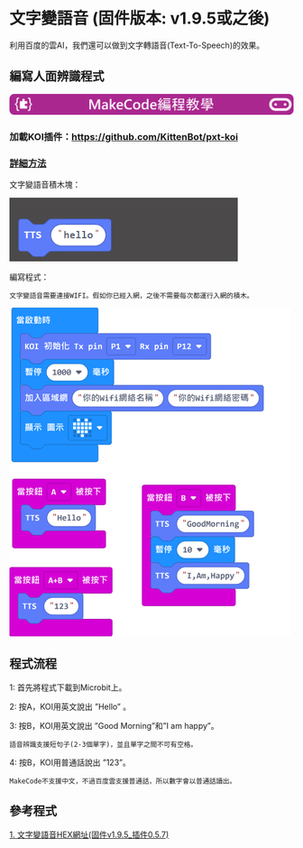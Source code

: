# **文字變語音 (固件版本: v1.9.5或之後)**

利用百度的雲AI，我們還可以做到文字轉語音(Text-To-Speech)的效果。

## 編寫人面辨識程式

![](../../PWmodules/images/mcbanner.png)

### 加載KOI插件：https://github.com/KittenBot/pxt-koi


### [詳細方法](../../../Makecode/powerBrickMC)

文字變語音積木塊：

![](KOI16/1.png)

編寫程式：

    文字變語音需要連接WIFI。假如你已經入網，之後不需要每次都運行入網的積木。

![](KOI16/2.png)

## 程式流程

1: 首先將程式下載到Microbit上。

2: 按A，KOI用英文說出 ”Hello” 。

3: 按B，KOI用英文說出 ”Good Morning”和”I am happy”。
    
    語音辨識支援短句子(2-3個單字)，並且單字之間不可有空格。

4: 按B，KOI用普通話說出 ”123”。

    MakeCode不支援中文，不過百度雲支援普通話，所以數字會以普通話讀出。


## 參考程式

[1. 文字變語音HEX網址(固件v1.9.5_插件0.5.7)](https://makecode.microbit.org/_H8JEtf7DR1D4)

